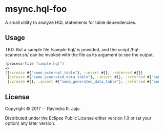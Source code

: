 # msync.hql-foo

A small utility to analyze HQL statements for table dependencies.

## Usage

TBD. But a sample file /sample.hql/ is provided, and the script /hql-scanner.sh/ can be invoked with the file as its argument to see the output.

```clojure
(process-file "sample.hql")
=>
({:create #{"some_external_table"}, :insert #{}, :referred #{}}
 {:create #{"some_generated_data_table"}, :insert #{}, :referred #{"some_external_table" "some_other_external_table"}}
 {:create #{}, :insert #{"some_generated_data_table"}, :referred #{"some_external_table" "some_other_external_table"}})
```

## License

Copyright © 2017 -- Ravindra R. Jaju

Distributed under the Eclipse Public License either version 1.0 or (at your option) any later version.
